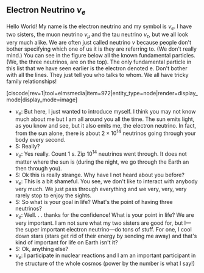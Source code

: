 ## Electron Neutrino $\nu_e$ 

Hello World! My name is the electron neutrino and my symbol is $\nu_e$. I have two sisters, the muon neutrino $\nu_\mu$ and the tau neutrino $\nu_\tau$, but we all look very much alike. We are often just called neutrino $\nu$ because people don't bother specifying which one of us it is they are referring to. (We don't really mind.) You can see in the figure below all the known fundamental particles. (We, the three neutrinos, are on the top). The only fundamental particle in this list that we have seen earlier is the electron denoted e. Don't bother with all the lines. They just tell you who talks to whom. We all have tricky family relationships!

[ciscode|rev=1|tool=elmsmedia|item=972|entity_type=node|render=display_mode|display_mode=image]

- $\nu_e$: But here, I just wanted to introduce myself. I think you may not know much about me but I am all around you all the time. The sun emits light, as you know and see, but it also emits me, the electron neutrino. In fact, from the sun alone, there is about $2\times 10^{14}$ neutrinos going through your body every second.
- S: Really?
- $\nu_e$: Yes really. Count 1 s. Zip $10^{14}$ neutrinos went through. It does not matter where the sun is (during the night, we go through the Earth an then through you).
- S: Ok this is really strange. Why have I not heard about you before?
- $\nu_e$: This is a bit shameful. You see, we don't like to interact with anybody very much. We just pass through everything and we very, very, very rarely stop to enjoy the sights.
- S: So what is your goal in life? What's the point of having three neutrinos?
- $\nu_e$: Well. . . thanks for the confidence! What is your point in life? We are very important. I am not sure what my two sisters are good for, but I—the super important electron neutrino—do tons of stuff. For one, I cool down stars (stars get rid of their energy by sending me away) and that's kind of important for life on Earth isn't it?
- S: Ok, anything else?
- $\nu_e$: I participate in nuclear reactions and I am an important participant in the structure of the whole cosmos (power by the number is what I say!)